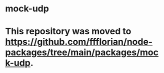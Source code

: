 # mock-udp

# This repository was moved to https://github.com/ffflorian/node-packages/tree/main/packages/mock-udp.
